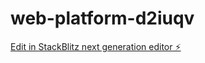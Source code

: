 # web-platform-d2iuqv

[Edit in StackBlitz next generation editor ⚡️](https://stackblitz.com/~/github.com/OJKoteng/web-platform-d2iuqv)